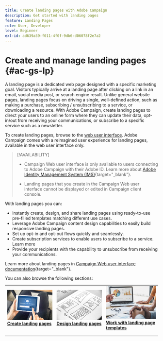 ```yaml
---
title: Create landing pages with Adobe Campaign
description: Get started with landing pages
feature: Landing Pages
role: User, Developer
level: Beginner
exl-id: ad639a39-f011-4f0f-9db6-d06078f2e7a2
---
```

# Create and manage landing pages {#ac-gs-lp}

A landing page is a dedicated web page designed with a specific marketing goal. Visitors typically arrive at a landing page after clicking on a link in an email, social media post, or search engine result. Unlike general website pages, landing pages focus on driving a single, well-defined action, such as making a purchase, subscribing / unsubscribing to a service, or downloading a resource. With Adobe Campaign, create landing pages to direct your users to an online form where they can update their data, opt-in/out from receiving your communications, or subscribe to a specific service such as a newsletter. 

To create landing pages, browse to the [web user interface](../start/campaign-ui.md#campaign-web-user-interface-ac-web-ui). Adobe Campaign comes with a reimagined user experience for landing pages, available in the web user interface only.

>[!AVAILABILITY]
>
>* Campaign Web user interface is only available to users connecting to Adobe Campaign with their Adobe ID. Learn more about [Adobe Identity Management System (IMS)](https://helpx.adobe.com/enterprise/using/identity.html){target="_blank"}.
>
>* Landing pages that you create in the Campaign Web user interface cannot be displayed or edited in Campaign client console.
>

With landing pages you can:

* Instantly create, design, and share landing pages using ready-to-use pre-filled templates matching different use cases.
* Leverage Adobe Campaign content design capabilities to easily build responsive landing pages.
* Set up opt-in and opt-out flows quickly and seamlessly. 
* Create subscription services to enable users to subscribe to a service. Learn more
* Provide your recipients with the capability to unsubscribe from receiving your communications. 


Learn more about landing pages in [Campaign Web user interface documentation](https://experienceleague.adobe.com/en/docs/campaign-web/v8/landing-pages/get-started-lp){target="_blank"}.

You can also browse the following sections:

<table style="table-layout:fixed"><tr style="border: 0;">
<td>
<a href="https://experienceleague.adobe.com/en/docs/campaign-web/v8/landing-pages/create-lp">
<img alt="Lead" src="assets/do-not-localize/lp-subscription.jpeg">
</a>
<div><a href="https://experienceleague.adobe.com/en/docs/campaign-web/v8/landing-pages/create-lp"><strong>Create landing pages</strong>
</div>
<p>
</td>
<td>
<a href="https://experienceleague.adobe.com/en/docs/campaign-web/v8/landing-pages/lp-content">
<img alt="Validation" src="assets/do-not-localize//lp-design.jpg">
</a>
<div>
<a href="https://experienceleague.adobe.com/en/docs/campaign-web/v8/landing-pages/lp-content"><strong>Design landing pages</strong></a>
</div>
<p>
</td>
<td>
<a href="https://experienceleague.adobe.com/en/docs/campaign-web/v8/landing-pages/lp-templates">
<img alt="Validation" src="assets/do-not-localize/lp-reporting.jpg">
</a>
<div>
<a href="https://experienceleague.adobe.com/en/docs/campaign-web/v8/landing-pages/lp-templates"><strong>Work with landing page templates</strong></a>
</div>
<p>
</td>
</tr></table>
